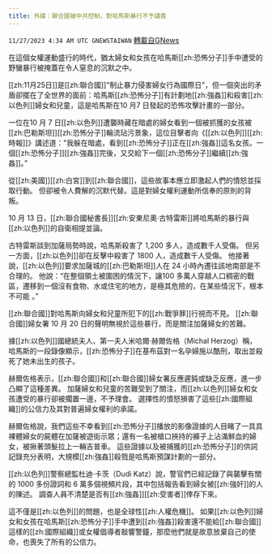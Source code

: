 ```yaml
---
title: 外媒：聯合國被中共控制，對哈馬斯暴行不予譴責
---
```

`11/27/2023 4:34 AM UTC GNEWSTAIWAN` [轉載自GNews](https://gnews.org/articles/2040955)



在這個女權運動盛行的時代，猶太婦女和女孩在哈馬斯[[zh:恐怖分子]]手中遭受的野蠻暴行被掩蓋在令人窒息的沉默之中。  

[[zh:11月25日]]是[[zh:聯合國]]"制止暴力侵害婦女行為國際日"，但一個突出的矛盾卻擺在了全世界的面前：哈馬斯[[zh:恐怖分子]]有計劃地[[zh:強姦]]和殺害[[zh:以色列]]婦女和兒童，這是哈馬斯在10 月7 日發起的恐怖攻擊計畫的一部分。

  

一位在10 月 7 日[[zh:以色列]]遭襲時藏在暗處的婦女看到一個被抓獲的女孩被[[zh:巴勒斯坦]][[zh:恐怖分子]]輪流玷污景象，這位目擊者向《[[zh:以色列]][[zh:時報]]》講述道："我躲在暗處，看到[[zh:恐怖分子]]正在[[zh:強姦]]這名女孩。一個[[zh:恐怖分子]][[zh:強姦]]完後，又交給下一個[[zh:恐怖分子]]繼續[[zh:強姦]]。”

  

從[[zh:美國]][[zh:白宮]]到[[zh:聯合國]]，這些故事本應立即激起人們的憤怒並採取行動。 但卻被令人費解的沉默代替。這是對婦女權利運動所信奉的原則的背叛。

  

10 月 13 日，[[zh:聯合國秘書長]][[zh:安東尼奧·古特雷斯]]將哈馬斯的暴行與[[zh:以色列]]的自衛相提並論。

  

古特雷斯談到加薩局勢時說，哈馬斯殺害了 1,200 多人，造成數千人受傷。 但另一方面，[[zh:以色列]]卻在反擊中殺害了 1800 人，造成數千人受傷。 他接著說，[[zh:以色列]]要求加薩城的[[zh:巴勒斯坦]]人在 24 小時內遷往該地南部是不合理的。 他說：“在整個領土被圍困的情況下，讓100 多萬人穿越人口稠密的戰區，遷移到一個沒有食物、水或住宅的地方，是極其危險的，在某些情況下，根本不可能 。”

  

[[zh:聯合國]]對哈馬斯向婦女和兒童所犯下的[[zh:戰爭罪]]行視而不見。 [[zh:聯合國]]婦女署 10 月 20 日的聲明無視於這些暴行，而是關注加薩婦女的苦難。

  

據[[zh:以色列]]國總統夫人、第一夫人米哈爾·赫爾佐格（Michal Herzog）稱，哈馬斯的一段錄像顯示，[[zh:恐怖分子]]在基布茲對一名孕婦施以酷刑，取出並殺死了她未出生的孩子。

  

赫爾佐格表示，[[zh:聯合國]]和[[zh:聯合國]]婦女署反應遲鈍或缺乏反應，進一步凸顯了這種差異。 加薩婦女和兒童的苦難受到了關注，而[[zh:以色列]]婦女和女孩遭受的暴行卻被擱置一邊，不予理會。 選擇性的憤怒損害了這些[[zh:國際組織]]的公信力及其對普遍婦女權利的承諾。

  

赫爾佐格說，我們這些不幸看到[[zh:恐怖分子]]播放的影像證據的人目睹了一具具裸體婦女的屍體在加薩被遊街示眾；還有一名被槍口挾持的褲子上沾滿鮮血的婦女，被揪著頭髮拉上一輛吉普車。 這些證據以及被捕獲的[[zh:恐怖分子]]的供詞記錄充分表明，大規模[[zh:強姦]]殺戮是哈馬斯預謀計劃的一部分。

  

[[zh:以色列]]警察總監杜迪·卡茨（Dudi Katz）說，警官們已經記錄了與襲擊有關的 1000 多份證詞和 6 萬多個視頻片段，其中包括報告看到婦女被[[zh:強奸]]的人的陳述。 調查人員不清楚是否有[[zh:強姦]][[zh:受害者]]倖存下來。

  

這不僅是[[zh:以色列]]的問題，也是全球性[[zh:人權危機]]。 如果[[zh:以色列]]婦女和女孩在哈馬斯[[zh:恐怖分子]]手中遭到[[zh:強姦]]殺害還不能給[[zh:聯合國]]這樣的[[zh:國際組織]]或女權倡導者敲響警鐘，那麼他們就是故意放棄自己的使命，也喪失了所有的公信力。
